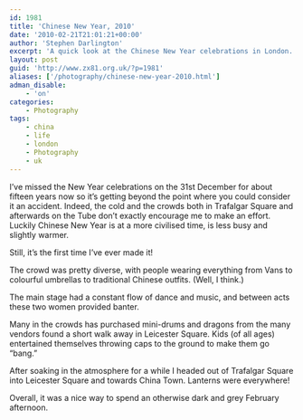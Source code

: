 ```yaml
---
id: 1981
title: 'Chinese New Year, 2010'
date: '2010-02-21T21:01:21+00:00'
author: 'Stephen Darlington'
excerpt: 'A quick look at the Chinese New Year celebrations in London.'
layout: post
guid: 'http://www.zx81.org.uk/?p=1981'
aliases: ['/photography/chinese-new-year-2010.html']
adman_disable:
    - 'on'
categories:
    - Photography
tags:
    - china
    - life
    - london
    - Photography
    - uk
---
```


I’ve missed the New Year celebrations on the 31st December for about fifteen years now so it’s getting beyond the point where you could consider it an accident. Indeed, the cold and the crowds both in Trafalgar Square and afterwards on the Tube don’t exactly encourage me to make an effort. Luckily Chinese New Year is at a more civilised time, is less busy and slightly warmer.

Still, it’s the first time I’ve ever made it!

The crowd was pretty diverse, with people wearing everything from Vans to colourful umbrellas to traditional Chinese outfits. (Well, I think.)

The main stage had a constant flow of dance and music, and between acts these two women provided banter.

Many in the crowds has purchased mini-drums and dragons from the many vendors found a short walk away in Leicester Square. Kids (of all ages) entertained themselves throwing caps to the ground to make them go “bang.”

After soaking in the atmosphere for a while I headed out of Trafalgar Square into Leicester Square and towards China Town. Lanterns were everywhere!

Overall, it was a nice way to spend an otherwise dark and grey February afternoon.